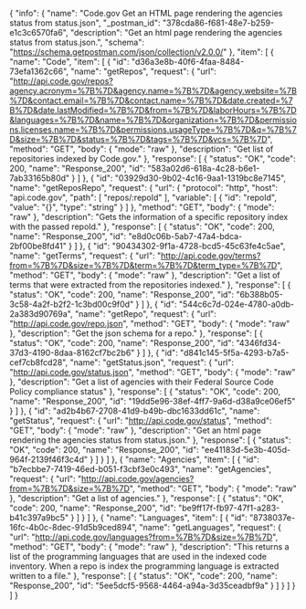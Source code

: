 {
  "info": {
    "name": "Code.gov Get an HTML page rendering the agencies status from status.json",
    "_postman_id": "378cda86-f681-48e7-b259-e1c3c6570fa6",
    "description": "Get an html page rendering the agencies status from status.json.",
    "schema": "https://schema.getpostman.com/json/collection/v2.0.0/"
  },
  "item": [
    {
      "name": "Code",
      "item": [
        {
          "id": "d36a3e8b-40f6-4faa-8484-73efa1362c66",
          "name": "getRepos",
          "request": {
            "url": "http://api.code.gov/repos?agency.acronym=%7B%7D&agency.name=%7B%7D&agency.website=%7B%7D&contact.email=%7B%7D&contact.name=%7B%7D&date.created=%7B%7D&date.lastModified=%7B%7D&from=%7B%7D&laborHours=%7B%7D&languages=%7B%7D&name=%7B%7D&organization=%7B%7D&permissions.licenses.name=%7B%7D&permissions.usageType=%7B%7D&q=%7B%7D&size=%7B%7D&status=%7B%7D&tags=%7B%7D&vcs=%7B%7D",
            "method": "GET",
            "body": {
              "mode": "raw"
            },
            "description": "Get list of repositories indexed by Code.gov."
          },
          "response": [
            {
              "status": "OK",
              "code": 200,
              "name": "Response_200",
              "id": "583a02d6-618a-4c28-b6e1-7ab33165b80d"
            }
          ]
        },
        {
          "id": "03929d30-9b02-4c16-9aa1-1319bc8e7145",
          "name": "getReposRepo",
          "request": {
            "url": {
              "protocol": "http",
              "host": "api.code.gov",
              "path": [
                "repos/:repoId"
              ],
              "variable": [
                {
                  "id": "repoId",
                  "value": "{}",
                  "type": "string"
                }
              ]
            },
            "method": "GET",
            "body": {
              "mode": "raw"
            },
            "description": "Gets the information of a specific repository index with the passed repoId."
          },
          "response": [
            {
              "status": "OK",
              "code": 200,
              "name": "Response_200",
              "id": "e8d0c06b-5ab7-47a4-bdca-2bf00be8fd41"
            }
          ]
        },
        {
          "id": "90434302-9f1a-4728-bcd5-45c63fe4c5ae",
          "name": "getTerms",
          "request": {
            "url": "http://api.code.gov/terms?from=%7B%7D&size=%7B%7D&term=%7B%7D&term_type=%7B%7D",
            "method": "GET",
            "body": {
              "mode": "raw"
            },
            "description": "Get a list of terms that were extracted from the repositories indexed."
          },
          "response": [
            {
              "status": "OK",
              "code": 200,
              "name": "Response_200",
              "id": "6b388b05-3c58-4a2f-b2f2-1c3bd00c9f0d"
            }
          ]
        },
        {
          "id": "544c6c7d-024e-4780-a0db-2a383d90769a",
          "name": "getRepo",
          "request": {
            "url": "http://api.code.gov/repo.json",
            "method": "GET",
            "body": {
              "mode": "raw"
            },
            "description": "Get the json schema for a repo."
          },
          "response": [
            {
              "status": "OK",
              "code": 200,
              "name": "Response_200",
              "id": "4346fd34-37d3-4190-8daa-8162cf7bc2b6"
            }
          ]
        },
        {
          "id": "d841c145-5f5a-4293-b7a5-cef7cb8fcd28",
          "name": "getStatus.json",
          "request": {
            "url": "http://api.code.gov/status.json",
            "method": "GET",
            "body": {
              "mode": "raw"
            },
            "description": "Get a list of agencies with their Federal Source Code Policy compliance status"
          },
          "response": [
            {
              "status": "OK",
              "code": 200,
              "name": "Response_200",
              "id": "19dd5e96-38ef-4ff7-9a6d-d38a9ce06ef5"
            }
          ]
        },
        {
          "id": "ad2b4b67-2708-41d9-b49b-dbc1633dd61c",
          "name": "getStatus",
          "request": {
            "url": "http://api.code.gov/status",
            "method": "GET",
            "body": {
              "mode": "raw"
            },
            "description": "Get an html page rendering the agencies status from status.json."
          },
          "response": [
            {
              "status": "OK",
              "code": 200,
              "name": "Response_200",
              "id": "ee41183d-5e3b-405d-964f-2139f46f3c4d"
            }
          ]
        }
      ]
    },
    {
      "name": "Agencies",
      "item": [
        {
          "id": "b7ecbbe7-7419-46ed-b051-f3cbf3e0c493",
          "name": "getAgencies",
          "request": {
            "url": "http://api.code.gov/agencies?from=%7B%7D&size=%7B%7D",
            "method": "GET",
            "body": {
              "mode": "raw"
            },
            "description": "Get a list of agencies."
          },
          "response": [
            {
              "status": "OK",
              "code": 200,
              "name": "Response_200",
              "id": "be9ff17f-fb97-47f1-a283-b41c397a9bc5"
            }
          ]
        }
      ]
    },
    {
      "name": "Languages",
      "item": [
        {
          "id": "8738037e-16fc-4b0c-8dec-91d5b9ced894",
          "name": "getLanguages",
          "request": {
            "url": "http://api.code.gov/languages?from=%7B%7D&size=%7B%7D",
            "method": "GET",
            "body": {
              "mode": "raw"
            },
            "description": "This returns a list of the programming languages that are used in the indexed code inventory. When a repo is index the programming language is extracted written to a file."
          },
          "response": [
            {
              "status": "OK",
              "code": 200,
              "name": "Response_200",
              "id": "5ee5dcf5-9568-4464-a94a-3d35ceadbf9a"
            }
          ]
        }
      ]
    }
  ]
}